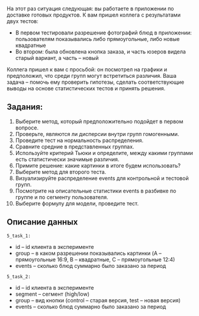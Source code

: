 На этот раз ситуация следующая: вы работаете в приложении по доставке готовых продуктов. К вам пришел коллега с результатами двух тестов:

* В первом тестировали разрешение фотографий блюд в приложении: пользователям показывались либо прямоугольные, либо новые квадратные 
* Во втором: была обновлена кнопка заказа, и часть юзеров видела старый вариант, а часть – новый

Коллега пришел к вам с просьбой: он посмотрел на графики и предположил, что среди групп могут встретиться различия. Ваша задача – помочь ему проверить гипотезы, сделать соответствующие выводы на основе статистических тестов и принять решения.

## Задания:
1. Выберите метод, который предположительно подойдет в первом вопросе.
2. Проверьте, являются ли дисперсии внутри групп гомогенными.
3. Проведите тест на нормальность распределения.
4. Сравните средние в представленных группах.
5. Используйте критерий Тьюки и определите, между какими группами есть статистически значимые различия. 
6. Примите решение: какие картинки в итоге будем использовать?
7. Выберите метод для второго теста.
8. Визуализируйте распределение events для контрольной и тестовой групп. 
9. Посмотрите на описательные статистики events в разбивке по группе и по сегменту пользователя. 
10. Выберите формулу для модели, проведите тест.

## Описание данных
`5_task_1:`

* id – id клиента в эксперименте
* group – в каком разрешении показывались картинки (A – прямоугольные 16:9, B – квадратные, C – прямоугольные 12:4)
* events – сколько блюд суммарно было заказано за период

`5_task_2:`

* id – id клиента в эксперименте
* segment – сегмент (high/low)
* group – вид кнопки (control – старая версия, test – новая версия)
* events – сколько блюд суммарно было заказано за период

